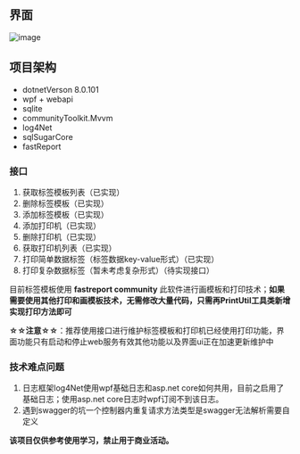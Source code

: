 ## 界面

![image](https://github.com/user-attachments/assets/a601598c-2bf6-4538-a90d-7a66739c5de9)


## 项目架构



- dotnetVerson 8.0.101
- wpf + webapi
- sqlite
- communityToolkit.Mvvm
- log4Net
- sqlSugarCore
- fastReport







### 接口

1. 获取标签模板列表（已实现）
2. 删除标签模板（已实现）
3. 添加标签模板（已实现）
4. 添加打印机（已实现）
5. 删除打印机（已实现）
6. 获取打印机列表（已实现）
7. 打印简单数据标签（标签数据key-value形式）（已实现）
8. 打印复杂数据标签（暂未考虑复杂形式）（待实现接口）





目前标签模板使用 **fastreport community** 此软件进行画模板和打印技术；**如果需要使用其他打印和画模板技术，无需修改大量代码，只需再PrintUtil工具类新增实现打印方法即可**



**☆☆注意☆☆**：推荐使用接口进行维护标签模板和打印机已经使用打印功能，界面功能只有启动和停止web服务有效其他功能以及界面ui正在加速更新维护中





### 技术难点问题

1. 日志框架log4Net使用wpf基础日志和asp.net core如何共用，目前之启用了基础日志；使用asp.net core日志时wpf订阅不到该日志。
2. 遇到swagger的坑一个控制器内重复请求方法类型是swagger无法解析需要自定义





**该项目仅供参考使用学习，禁止用于商业活动。**
